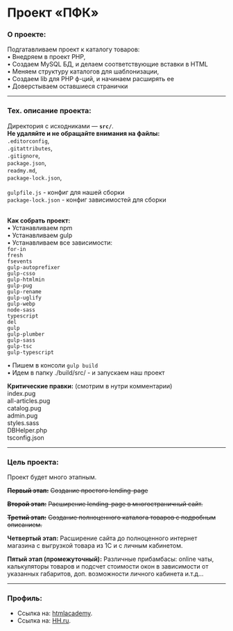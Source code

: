 # Проект «ПФК»

### О проекте:

Подгатавливаем проект к каталогу товаров:<br>
• Внедряем в проект PHP,<br>
• Создаем MySQL БД, и делаем соответствующие вставки в HTML<br>
• Меняем структуру каталогов для шаблонизации,<br>
• Создаем lib для PHP ф-ций, и начинаем расширять ее<br>
• Доверстываем оставшиеся странички

---

### Тех. описание проекта:

Директория с исходниками — **`src/`**.<br>
**Не удаляйте и не обращайте внимания на файлы: <br>**
`.editorconfig`,<br>
`.gitattributes`,<br>
`.gitignore`,<br>
`package.json`,<br>
`readmy.md`,<br>
`package-lock.json`,<br>
<br>
`gulpfile.js` - конфиг для нашей сборки<br>
`package-lock.json` - конфиг зависимостей для сборки<br>
<br>

**Как собрать проект:**<br>
• Устанавливаем npm<br>
• Устанавливаем gulp<br>
• Устанавливаем все зависимости:<br>
  `for-in`<br>
  `fresh`<br>
  `fsevents`<br>
  `gulp-autoprefixer`<br>
  `gulp-csso`<br>
  `gulp-htmlmin`<br>
  `gulp-pug`<br>
  `gulp-rename`<br>
  `gulp-uglify`<br>
  `gulp-webp`<br>
  `node-sass`<br>
  `typescript`<br>
  `del`<br>
  `gulp`<br>
  `gulp-plumber`<br>
  `gulp-sass`<br>
  `gulp-tsc`<br>
  `gulp-typescript`<br>

• Пишем в консоли `gulp build`<br>
• Идем в папку ./build/src/ - и запускаем наш проект

**Критические правки:** (смотрим в нутри комментарии)<br>
index.pug<br>
all-articles.pug<br>
catalog.pug<br>
admin.pug<br>
styles.sass<br>
DBHelper.php<br>
tsconfig.json<br>

---

### Цель проекта:

Проект будет много этапным.

~~**Первый этап:**~~
~~Создание простого lending-page~~

~~**Второй этап:**~~
~~Расширение lending-page в многостраничный сайт.~~

~~**Третий этап:**~~
~~Создание полноценного каталога товаров с подробным описанием.~~

**Четвертый этап:**
Расширение сайта до полноценного интернет магазина с выгрузкой товара из 1С и с личным кабинетом.

**Пятый этап (промежуточный):**
Различные прибамбасы: online чаты, калькуляторы товаров и подсчет стоимости окон в зависимости от указанных габаритов, доп. возможности личного кабинета и.т.д...

---

### Профиль:

* Ссылка на: [htmlacademy](https://htmlacademy.ru/profile/id701371).
* Ссылка на: [HH.ru](https://stavropol.hh.ru/resume/c063f00aff02d1e0900039ed1f747853505472).